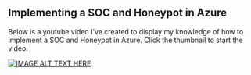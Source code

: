 ## Implementing a SOC and Honeypot in Azure

Below is a youtube video I've created to display my knowledge of how to implement a SOC and Honeypot in Azure. Click the thumbnail to start the video.


[![IMAGE ALT TEXT HERE](https://img.youtube.com/vi/z56ia3emMgM/0.jpg)](https://www.youtube.com/watch?v=z56ia3emMgM)
